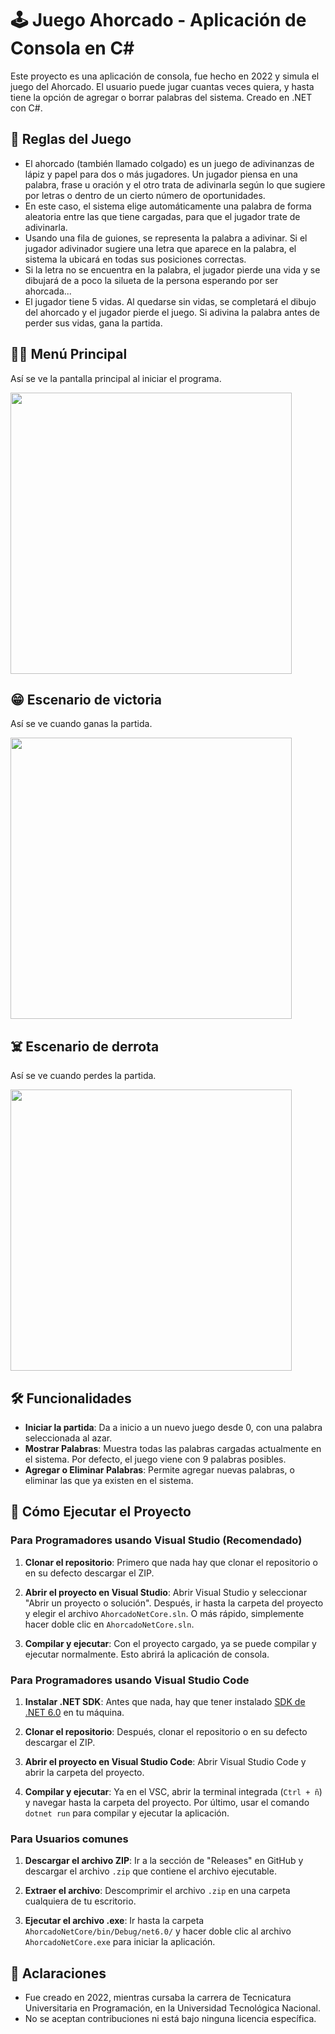 # 🕹️ Juego Ahorcado - Aplicación de Consola en C#

Este proyecto es una aplicación de consola, fue hecho en 2022 y simula el juego del Ahorcado. El usuario puede jugar cuantas veces quiera, y hasta tiene la opción de agregar o borrar palabras del sistema. Creado en .NET con C#.

## 📘 Reglas del Juego

- El ahorcado (también llamado colgado) es un juego de adivinanzas de lápiz y papel para dos o más jugadores. Un jugador piensa en una palabra, frase u oración y el otro trata de adivinarla según lo que sugiere por letras o dentro de un cierto número de oportunidades.
- En este caso, el sistema elige automáticamente una palabra de forma aleatoria entre las que tiene cargadas, para que el jugador trate de adivinarla. 
- Usando una fila de guiones, se representa la palabra a adivinar. Si el jugador adivinador sugiere una letra que aparece en la palabra, el sistema la ubicará en todas sus posiciones correctas.
- Si la letra no se encuentra en la palabra, el jugador pierde una vida y se dibujará de a poco la silueta de la persona esperando por ser ahorcada...
- El jugador tiene 5 vidas. Al quedarse sin vidas, se completará el dibujo del ahorcado y el jugador pierde el juego. Si adivina la palabra antes de perder sus vidas, gana la partida.

## 👨‍💻 Menú Principal 

Así se ve la pantalla principal al iniciar el programa.

<img src="https://github.com/user-attachments/assets/5449cce0-6683-4127-afdd-7a7691de1010" width="450"/>

## 😁 Escenario de victoria

Así se ve cuando ganas la partida.

<img src="https://github.com/user-attachments/assets/f5c55de9-efc8-4f97-9959-53b6a7405e6f" width="450"/>

## ☠️ Escenario de derrota

Así se ve cuando perdes la partida.

<img src="https://github.com/user-attachments/assets/52326442-1de8-4e00-a2ce-5e3025f21c9a" width="450"/>

## 🛠️ Funcionalidades

- **Iniciar la partida**: Da a inicio a un nuevo juego desde 0, con una palabra seleccionada al azar.
- **Mostrar Palabras**: Muestra todas las palabras cargadas actualmente en el sistema. Por defecto, el juego viene con 9 palabras posibles.
- **Agregar o Eliminar Palabras**: Permite agregar nuevas palabras, o eliminar las que ya existen en el sistema.

## 🚀 Cómo Ejecutar el Proyecto

### Para Programadores usando Visual Studio (Recomendado)

1. **Clonar el repositorio**: Primero que nada hay que clonar el repositorio o en su defecto descargar el ZIP.
   
2. **Abrir el proyecto en Visual Studio**: Abrir Visual Studio y seleccionar "Abrir un proyecto o solución". Después, ir hasta la carpeta del proyecto y elegir el archivo `AhorcadoNetCore.sln`. O más rápido, simplemente hacer doble clic en `AhorcadoNetCore.sln`.

3. **Compilar y ejecutar**: Con el proyecto cargado, ya se puede compilar y ejecutar normalmente. Esto abrirá la aplicación de consola.

### Para Programadores usando Visual Studio Code

1. **Instalar .NET SDK**: Antes que nada, hay que tener instalado [SDK de .NET 6.0](https://dotnet.microsoft.com/download/dotnet/6.0) en tu máquina.

2. **Clonar el repositorio**: Después, clonar el repositorio o en su defecto descargar el ZIP.

3. **Abrir el proyecto en Visual Studio Code**: Abrir Visual Studio Code y abrir la carpeta del proyecto.

4. **Compilar y ejecutar**: Ya en el VSC, abrir la terminal integrada (`Ctrl + ñ`) y navegar hasta la carpeta del proyecto. Por último, usar el comando `dotnet run` para compilar y ejecutar la aplicación.

### Para Usuarios comunes

1. **Descargar el archivo ZIP**: Ir a la sección de "Releases" en GitHub y descargar el archivo `.zip` que contiene el archivo ejecutable.

2. **Extraer el archivo**: Descomprimir el archivo `.zip` en una carpeta cualquiera de tu escritorio.

3. **Ejecutar el archivo .exe**: Ir hasta la carpeta `AhorcadoNetCore/bin/Debug/net6.0/` y hacer doble clic al archivo `AhorcadoNetCore.exe` para iniciar la aplicación.

## 📌 Aclaraciones
- Fue creado en 2022, mientras cursaba la carrera de Tecnicatura Universitaria en Programación, en la Universidad Tecnológica Nacional.
- No se aceptan contribuciones ni está bajo ninguna licencia específica.
